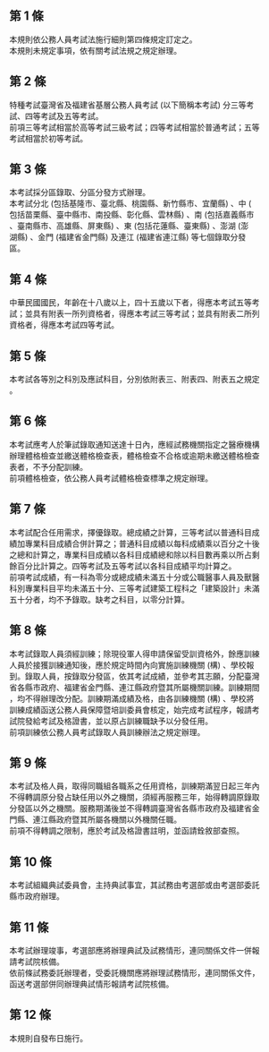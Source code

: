 第 1 條
-------
本規則依公務人員考試法施行細則第四條規定訂定之。  
本規則未規定事項，依有關考試法規之規定辦理。

第 2 條
-------
特種考試臺灣省及福建省基層公務人員考試 (以下簡稱本考試) 分三等考  
試、四等考試及五等考試。  
前項三等考試相當於高等考試三級考試；四等考試相當於普通考試；五等  
考試相當於初等考試。

第 3 條
-------
本考試採分區錄取、分區分發方式辦理。  
本考試分北 (包括基隆市、臺北縣、桃園縣、新竹縣市、宜蘭縣) 、中 (  
包括苗栗縣、臺中縣市、南投縣、彰化縣、雲林縣) 、南 (包括嘉義縣市  
、臺南縣市、高雄縣、屏東縣) 、東 (包括花蓮縣、臺東縣) 、澎湖 (澎  
湖縣) 、金門 (福建省金門縣) 及連江 (福建省連江縣) 等七個錄取分發  
區。

第 4 條
-------
中華民國國民，年齡在十八歲以上，四十五歲以下者，得應本考試五等考  
試；並具有附表一所列資格者，得應本考試三等考試；並具有附表二所列  
資格者，得應本考試四等考試。

第 5 條
-------
本考試各等別之科別及應試科目，分別依附表三、附表四、附表五之規定  
。

第 6 條
-------
本考試應考人於筆試錄取通知送達十日內，應經試務機關指定之醫療機構  
辦理體格檢查並繳送體格檢查表，體格檢查不合格或逾期未繳送體格檢查  
表者，不予分配訓練。  
前項體格檢查，依公務人員考試體格檢查標準之規定辦理。

第 7 條
-------
本考試配合任用需求，擇優錄取。總成績之計算，三等考試以普通科目成  
績加專業科目成績合併計算之；普通科目成績以每科成績乘以百分之十後  
之總和計算之，專業科目成績以各科目成績總和除以科目數再乘以所占剩  
餘百分比計算之。四等考試及五等考試以各科目成績平均計算之。  
前項考試成績，有一科為零分或總成績未滿五十分或公職醫事人員及獸醫  
科別專業科目平均未滿五十分、三等考試建築工程科之「建築設計」未滿  
五十分者，均不予錄取。缺考之科目，以零分計算。

第 8 條
-------
本考試錄取人員須經訓練；除現役軍人得申請保留受訓資格外，餘應訓練  
人員於接獲訓練通知後，應於規定時間內向實施訓練機關 (構) 、學校報  
到。錄取人員，按錄取分發區，依其考試成績，並參考其志願，分配臺灣  
省各縣市政府、福建省金門縣、連江縣政府暨其所屬機關訓練。訓練期間  
，均不得辦理改分配。訓練期滿成績及格，由各訓練機關 (構) 、學校將  
訓練成績函送公務人員保障暨培訓委員會核定，始完成考試程序，報請考  
試院發給考試及格證書，並以原占訓練職缺予以分發任用。  
前項訓練依公務人員考試錄取人員訓練辦法之規定辦理。

第 9 條
-------
本考試及格人員，取得同職組各職系之任用資格，訓練期滿翌日起三年內  
不得轉調原分發占缺任用以外之機關，須經再服務三年，始得轉調原錄取  
分發區以外之機關。服務期滿後並不得轉調臺灣省各縣市政府及福建省金  
門縣、連江縣政府暨其所屬各機關以外機關任職。  
前項不得轉調之限制，應於考試及格證書註明，並函請銓敘部查照。

第 10 條
--------
本考試組織典試委員會，主持典試事宜，其試務由考選部或由考選部委託  
縣市政府辦理。

第 11 條
--------
本考試辦理竣事，考選部應將辦理典試及試務情形，連同關係文件一併報  
請考試院核備。  
依前條試務委託辦理者，受委託機關應將辦理試務情形，連同關係文件，  
函送考選部併同辦理典試情形報請考試院核備。

第 12 條
--------
本規則自發布日施行。

